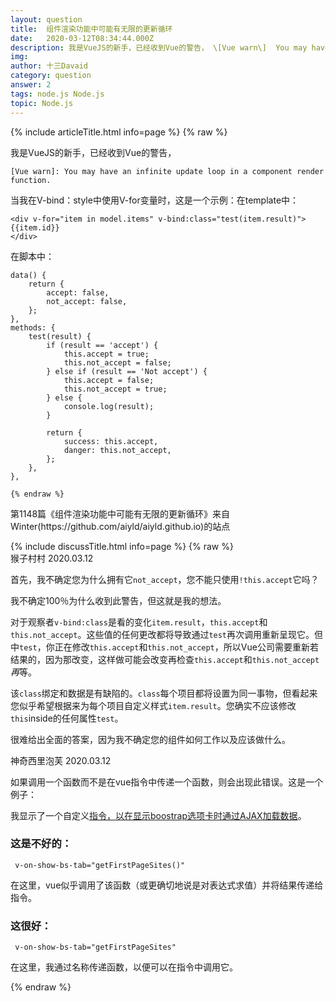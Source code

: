 ```yaml
---
layout: question
title:  组件渲染功能中可能有无限的更新循环
date:   2020-03-12T08:34:44.000Z
description: 我是VueJS的新手，已经收到Vue的警告， \[Vue warn\]  You may have an infinite update loop in ...
img: 
author: 十三Davaid
category: question
answer: 2
tags: node.js Node.js
topic: Node.js
---
```

<div class="article-root">
  <div class="article">
    {% include articleTitle.html info=page %}
    {% raw %}
    <div class="article-content"><p><font style="vertical-align: inherit;"><font style="vertical-align: inherit;">我是VueJS的新手，已经收到Vue的警告， </font></font></p>

<pre><code>[Vue warn]: You may have an infinite update loop in a component render function. 
</code></pre>

<p><font style="vertical-align: inherit;"><font style="vertical-align: inherit;">当我在V-bind：style中使用V-for变量时，这是一个示例：在template中： </font></font></p>

<pre><code>&lt;div v-for="item in model.items" v-bind:class="test(item.result)"&gt;<font></font>
{{item.id}}<font></font>
&lt;/div&gt;<font></font>
</code></pre>

<p><font style="vertical-align: inherit;"><font style="vertical-align: inherit;">在脚本中：</font></font></p>

<pre><code>data() {<font></font>
    return {<font></font>
        accept: false,<font></font>
        not_accept: false,<font></font>
    };<font></font>
},<font></font>
methods: {<font></font>
    test(result) {<font></font>
        if (result == 'accept') {<font></font>
            this.accept = true;<font></font>
            this.not_accept = false;<font></font>
        } else if (result == 'Not accept') {<font></font>
            this.accept = false;<font></font>
            this.not_accept = true;<font></font>
        } else {<font></font>
            console.log(result);<font></font>
        }<font></font>
<font></font>
        return {<font></font>
            success: this.accept,<font></font>
            danger: this.not_accept,<font></font>
        };<font></font>
    },<font></font>
},<font></font>
</code></pre></div>
    {% endraw %}
  </div>
  <p class="winter_mark">第1148篇《组件渲染功能中可能有无限的更新循环》来自Winter(https://github.com/aiyld/aiyld.github.io)的站点</p>
  <div class="discuss-wrapper">
    {% include discussTitle.html info=page %}
    {% raw %}
    <div class="discuss-item">
        <div class="discuss-parent">
          <div class="discuss-meta">
            <span class="discuss-user">猴子村村</span>
            <span class="discuss-time">2020.03.12</span>
          </div>
          <div class="discuss-comment"><p><font style="vertical-align: inherit;"><font style="vertical-align: inherit;">首先，我不确定您为什么拥有它</font></font><code>not_accept</code><font style="vertical-align: inherit;"><font style="vertical-align: inherit;">，您不能只使用</font></font><code>!this.accept</code><font style="vertical-align: inherit;"><font style="vertical-align: inherit;">它吗？</font></font></p>

<p><font style="vertical-align: inherit;"><font style="vertical-align: inherit;">我不确定100％为什么收到此警告，但这就是我的想法。</font></font></p>

<p><font style="vertical-align: inherit;"><font style="vertical-align: inherit;">对于观察者</font></font><code>v-bind:class</code><font style="vertical-align: inherit;"><font style="vertical-align: inherit;">是看的变化</font></font><code>item.result</code><font style="vertical-align: inherit;"><font style="vertical-align: inherit;">，</font></font><code>this.accept</code><font style="vertical-align: inherit;"><font style="vertical-align: inherit;">和</font></font><code>this.not_accept</code><font style="vertical-align: inherit;"><font style="vertical-align: inherit;">。</font><font style="vertical-align: inherit;">这些值的任何更改都将导致通过</font></font><code>test</code><font style="vertical-align: inherit;"><font style="vertical-align: inherit;">再次</font><font style="vertical-align: inherit;">调用重新呈现它</font><font style="vertical-align: inherit;">。</font><font style="vertical-align: inherit;">但中</font></font><code>test</code><font style="vertical-align: inherit;"><font style="vertical-align: inherit;">，你正在修改</font></font><code>this.accept</code><font style="vertical-align: inherit;"><font style="vertical-align: inherit;">和</font></font><code>this.not_accept</code><font style="vertical-align: inherit;"><font style="vertical-align: inherit;">，所以Vue公司需要重新若结果的，因为那改变，这样做可能会改变再检查</font></font><code>this.accept</code><font style="vertical-align: inherit;"><font style="vertical-align: inherit;">和</font></font><code>this.not_accept</code> <em><font style="vertical-align: inherit;"><font style="vertical-align: inherit;">再</font></font></em><font style="vertical-align: inherit;"><font style="vertical-align: inherit;">等。</font></font></p>

<p><font style="vertical-align: inherit;"><font style="vertical-align: inherit;">该</font></font><code>class</code><font style="vertical-align: inherit;"><font style="vertical-align: inherit;">绑定和数据是有缺陷的。</font></font><code>class</code><font style="vertical-align: inherit;"><font style="vertical-align: inherit;">每个项目都将设置为同一事物，但看起来您似乎希望根据来为每个项目自定义样式</font></font><code>item.result</code><font style="vertical-align: inherit;"><font style="vertical-align: inherit;">。</font><font style="vertical-align: inherit;">您确实不应该修改</font></font><code>this</code><font style="vertical-align: inherit;"><font style="vertical-align: inherit;">inside的</font><font style="vertical-align: inherit;">任何属性</font></font><code>test</code><font style="vertical-align: inherit;"><font style="vertical-align: inherit;">。</font></font></p>

<p><font style="vertical-align: inherit;"><font style="vertical-align: inherit;">很难给出全面的答案，因为我不确定您的组件如何工作以及应该做什么。</font></font></p></div>
        </div></div><div class="discuss-item">
        <div class="discuss-parent">
          <div class="discuss-meta">
            <span class="discuss-user">神奇西里泡芙</span>
            <span class="discuss-time">2020.03.12</span>
          </div>
          <div class="discuss-comment"><p><font style="vertical-align: inherit;"><font style="vertical-align: inherit;">如果调用一个函数而不是在vue指令中传递一个函数，则会出现此错误。</font><font style="vertical-align: inherit;">这是一个例子：</font></font></p>

<p><font style="vertical-align: inherit;"><font style="vertical-align: inherit;">我显示了一个自定义</font></font><a href="https://gist.github.com/jesslilly/e6ccf70736bc1a8ae9abe5afc212c1de" rel="nofollow noreferrer"><font style="vertical-align: inherit;"><font style="vertical-align: inherit;">指令，以在显示boostrap选项卡时通过AJAX加载数据</font></font></a><font style="vertical-align: inherit;"><font style="vertical-align: inherit;">。</font></font></p>

<h3><font style="vertical-align: inherit;"><font style="vertical-align: inherit;">这是不好的：</font></font></h3>

<pre><code> v-on-show-bs-tab="getFirstPageSites()"
</code></pre>

<p><font style="vertical-align: inherit;"><font style="vertical-align: inherit;">在这里，vue似乎调用了该​​函数（或更确切地说是对表达式求值）并将结果传递给指令。</font></font></p>

<h3><font style="vertical-align: inherit;"><font style="vertical-align: inherit;">这很好：</font></font></h3>

<pre><code> v-on-show-bs-tab="getFirstPageSites"
</code></pre>

<p><font style="vertical-align: inherit;"><font style="vertical-align: inherit;">在这里，我通过名称传递函数，以便可以在指令中调用它。</font></font></p></div>
        </div></div>
    {% endraw %}
  </div>
<div>
